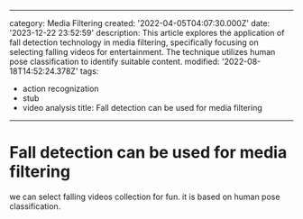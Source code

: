 ------
category: Media Filtering
created: '2022-04-05T04:07:30.000Z'
date: '2023-12-22 23:52:59'
description: This article explores the application of fall detection technology in
  media filtering, specifically focusing on selecting falling videos for entertainment.
  The technique utilizes human pose classification to identify suitable content.
modified: '2022-08-18T14:52:24.378Z'
tags:
- action recognization
- stub
- video analysis
title: Fall detection can be used for media filtering
------

# Fall detection can be used for media filtering

we can select falling videos collection for fun.
it is based on human pose classification.
